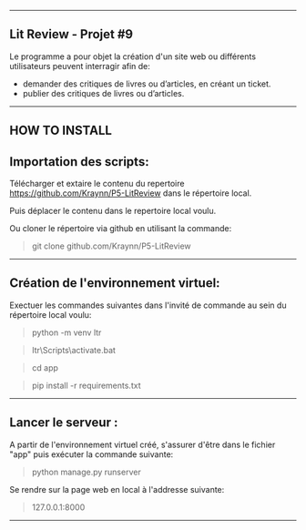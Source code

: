 __________________________
Lit Review - Projet #9
--------------------------

Le programme a pour objet la création d'un site web ou différents utilisateurs peuvent interragir afin de:

- demander des critiques de livres ou d’articles, en créant un ticket.
- publier des critiques de livres ou d’articles.

______________
HOW TO INSTALL
--------------

Importation des scripts:
---------------------------

Télécharger et extaire le contenu du repertoire https://github.com/Kraynn/P5-LitReview dans le répertoire local. 
> 
Puis déplacer le contenu dans le repertoire local voulu.


Ou cloner le répertoire via github en utilisant la commande:
> git clone github.com/Kraynn/P5-LitReview


__________________________________________________________
Création de l'environnement virtuel:
------------------------------------
Exectuer les commandes suivantes dans l'invité de commande au sein du répertoire local voulu:
>
>python -m venv ltr

>ltr\Scripts\activate.bat

>cd app

>pip install -r requirements.txt

___________________________________________________



Lancer le serveur :
----------------------

A partir de l'environnement virtuel créé, s'assurer d'être dans le fichier "app" puis exécuter la commande suivante:
>
>python manage.py runserver

Se rendre sur la page web en local à l'addresse suivante:
>
> 127.0.0.1:8000


***************************








